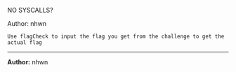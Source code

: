 NO SYSCALLS?

Author: nhwn

`Use flagCheck to input the flag you get from the challenge to get the actual flag`

---
**Author:** nhwn
